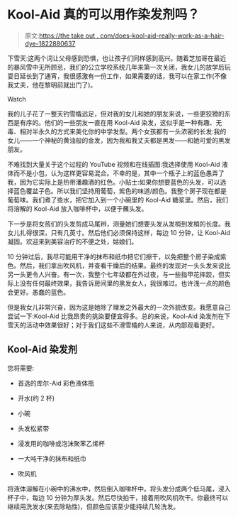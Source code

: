 # Kool-Aid 真的可以用作染发剂吗？

> 原文:[https://the take out . com/does-kool-aid-really-work-as-a-hair-dye-1822880637](https://thetakeout.com/does-kool-aid-really-work-as-a-hair-dye-1822880637)

下雪天:这两个词让父母感到恐惧，也让孩子们同样感到高兴。随着芝加哥在最近的暴风雪中无所顾忌，我们的公立学校系统几年来第一次关闭，我女儿的放学后玩耍日延长到了通宵，我很感激有一份工作，如果需要的话，我可以在家工作(不像我丈夫，他在黎明前就出门了)。

Watch

我的儿子花了一整天钓雪橇远足，但对我的女儿和她的朋友来说，一些更狡猾的东西是有序的。他们的一些朋友一直在用 Kool-Aid 染发，这似乎是一种有趣、无毒、相对半永久的方式来美化你的中学发型。两个女孩都有一头浓密的长发:我的女儿——一个神秘的黄油般的金发，因为我和我丈夫都是黑发——和她可爱的黑发朋友。

不难找到大量关于这个过程的 YouTube 视频和在线插图:我选择使用 Kool-Aid 液体而不是小包，认为这样更容易混合。不幸的是，其中一个瓶子上的蓝色愚弄了我，因为它实际上是热带潘趣酒的红色。小贴士:如果你想要蓝色的头发，可以选择蓝色覆盆子色。所以我们坚持用葡萄，紫色的味道/颜色。我整个房子现在都是葡萄味。我们煮了些水，把它加入到一个小碗里的 Kool-Aid 糖浆里。然后，我们将溶解的 Kool-Aid 放入咖啡杯中，以便于蘸头发。

下一步是将女孩们的头发剪成马尾辫，测量她们想要头发从发梢到发梢的长度。我女儿扎得很深，只有几英寸。然后他们必须保持这样，每边 10 分钟，让 Kool-Aid 凝固。欢迎来到美容治疗的不便之处，姑娘们。

10 分钟过后，我尽可能用干净的抹布和纸巾把它们擦干，以免把整个房子染成紫色。然后，我们拿出吹风机，并查看干燥后的结果。最终的发现对一头头发来说比另一头更令人兴奋。有一次，我整个七年级都在外过夜，与一些指甲花摔跤，但实际上没有任何最终效果，我告诉房间里的黑发女人，我很难过。也许浅一点的颜色会更好。愚蠢的蓝色。

但是我女儿非常兴奋，因为这是她除了理发之外最大的一次外貌改变。我愿意自己尝试一下:Kool-Aid 比我昂贵的挑染要便宜得多。总的来说，Kool-Aid 染发剂在下雪天的活动中效果很好；对于我们这些不滑雪橇的人来说，从内部观看更好。

## Kool-Aid 染发剂

您将需要:

*   首选的库尔-Aid 彩色液体瓶

*   开水(约 2 杯)

*   小碗

*   头发松紧带

*   浸发用的咖啡或泡沫聚苯乙烯杯

*   一大吨干净的抹布和纸巾
*   吹风机

将液体溶解在小碗中的沸水中，然后倒入咖啡杯中。将头发分成两个低马尾，浸入杯子中，每边 10 分钟为厚头发。然后尽快拍干，接着用吹风机吹干。你最终可以继续用洗发水(来去除粘性)，但颜色应该至少能持续几轮洗发。